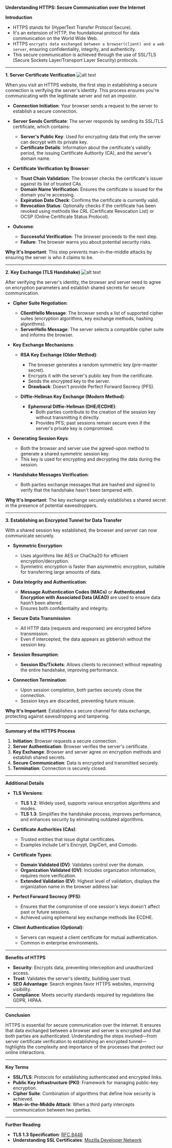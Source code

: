 **Understanding HTTPS: Secure Communication over the Internet**

**Introduction**

- HTTPS stands for (HyperText Transfer Protocol Secure). 
- It's an extension of HTTP, the foundational protocol for data communication on the World Wide Web.
- HTTPS `encrypts data exchanged between a browser(client) and a web server`, ensuring confidentiality, integrity, and authenticity.
- This secure communication is achieved through the use of SSL/TLS (Secure Sockets Layer/Transport Layer Security) protocols.

---

**1. Server Certificate Verification**
![alt text](image.png)

When you visit an HTTPS website, the first step in establishing a secure connection is verifying the server's identity. This process ensures you're communicating with the legitimate server and not an impostor.

- **Connection Initiation**: Your browser sends a request to the server to establish a secure connection.

- **Server Sends Certificate**: The server responds by sending its SSL/TLS certificate, which contains:

  - **Server's Public Key**: Used for encrypting data that only the server can decrypt with its private key.
  - **Certificate Details**: Information about the certificate's validity period, the issuing Certificate Authority (CA), and the server's domain name.

- **Certificate Verification by Browser**:

  - **Trust Chain Validation**: The browser checks the certificate's issuer against its list of trusted CAs.
  - **Domain Name Verification**: Ensures the certificate is issued for the domain you're accessing.
  - **Expiration Date Check**: Confirms the certificate is currently valid.
  - **Revocation Status**: Optionally checks if the certificate has been revoked using methods like CRL (Certificate Revocation List) or OCSP (Online Certificate Status Protocol).

- **Outcome**:

  - **Successful Verification**: The browser proceeds to the next step.
  - **Failure**: The browser warns you about potential security risks.

**Why It's Important**: This step prevents man-in-the-middle attacks by ensuring the server is who it claims to be.

---

**2. Key Exchange (TLS Handshake)**
![alt text](image-1.png)

After verifying the server's identity, the browser and server need to agree on encryption parameters and establish shared secrets for secure communication.

- **Cipher Suite Negotiation**:

  - **ClientHello Message**: The browser sends a list of supported cipher suites (encryption algorithms, key exchange methods, hashing algorithms).
  - **ServerHello Message**: The server selects a compatible cipher suite and informs the browser.

- **Key Exchange Mechanisms**:

  - **RSA Key Exchange (Older Method)**:

    - The browser generates a random symmetric key (pre-master secret).
    - Encrypts it with the server's public key from the certificate.
    - Sends the encrypted key to the server.
    - **Drawback**: Doesn't provide Perfect Forward Secrecy (PFS).

  - **Diffie-Hellman Key Exchange (Modern Method)**:

    - **Ephemeral Diffie-Hellman (DHE/ECDHE)**:
      - Both parties contribute to the creation of the session key without transmitting it directly.
      - Provides PFS; past sessions remain secure even if the server's private key is compromised.

- **Generating Session Keys**:

  - Both the browser and server use the agreed-upon method to generate a shared symmetric session key.
  - This key is used for encrypting and decrypting the data during the session.

- **Handshake Messages Verification**:

  - Both parties exchange messages that are hashed and signed to verify that the handshake hasn't been tampered with.

**Why It's Important**: The key exchange securely establishes a shared secret in the presence of potential eavesdroppers.

---

**3. Establishing an Encrypted Tunnel for Data Transfer**

With a shared session key established, the browser and server can now communicate securely.

- **Symmetric Encryption**:

  - Uses algorithms like AES or ChaCha20 for efficient encryption/decryption.
  - Symmetric encryption is faster than asymmetric encryption, suitable for transferring large amounts of data.

- **Data Integrity and Authentication**:

  - **Message Authentication Codes (MACs)** or **Authenticated Encryption with Associated Data (AEAD)** are used to ensure data hasn't been altered.
  - Ensures both confidentiality and integrity.

- **Secure Data Transmission**:

  - All HTTP data (requests and responses) are encrypted before transmission.
  - Even if intercepted, the data appears as gibberish without the session key.

- **Session Resumption**:

  - **Session IDs/Tickets**: Allows clients to reconnect without repeating the entire handshake, improving performance.

- **Connection Termination**:

  - Upon session completion, both parties securely close the connection.
  - Session keys are discarded, preventing future misuse.

**Why It's Important**: Establishes a secure channel for data exchange, protecting against eavesdropping and tampering.

---

**Summary of the HTTPS Process**

1. **Initiation**: Browser requests a secure connection.
2. **Server Authentication**: Browser verifies the server's certificate.
3. **Key Exchange**: Browser and server agree on encryption methods and establish shared secrets.
4. **Secure Communication**: Data is encrypted and transmitted securely.
5. **Termination**: Connection is securely closed.

---

**Additional Details**

- **TLS Versions**:

  - **TLS 1.2**: Widely used, supports various encryption algorithms and modes.
  - **TLS 1.3**: Simplifies the handshake process, improves performance, and enhances security by eliminating outdated algorithms.

- **Certificate Authorities (CAs)**:

  - Trusted entities that issue digital certificates.
  - Examples include Let's Encrypt, DigiCert, and Comodo.

- **Certificate Types**:

  - **Domain Validated (DV)**: Validates control over the domain.
  - **Organization Validated (OV)**: Includes organization information, requires more verification.
  - **Extended Validation (EV)**: Highest level of validation, displays the organization name in the browser address bar.

- **Perfect Forward Secrecy (PFS)**:

  - Ensures that the compromise of one session's keys doesn't affect past or future sessions.
  - Achieved using ephemeral key exchange methods like ECDHE.

- **Client Authentication (Optional)**:

  - Servers can request a client certificate for mutual authentication.
  - Common in enterprise environments.

---

**Benefits of HTTPS**

- **Security**: Encrypts data, preventing interception and unauthorized access.
- **Trust**: Validates the server's identity, building user trust.
- **SEO Advantage**: Search engines favor HTTPS websites, improving visibility.
- **Compliance**: Meets security standards required by regulations like GDPR, HIPAA.

---

**Conclusion**

HTTPS is essential for secure communication over the internet. It ensures that data exchanged between a browser and server is encrypted and that both parties are authenticated. Understanding the steps involved—from server certificate verification to establishing an encrypted tunnel—highlights the complexity and importance of the processes that protect our online interactions.

---

**Key Terms**

- **SSL/TLS**: Protocols for establishing authenticated and encrypted links.
- **Public Key Infrastructure (PKI)**: Framework for managing public-key encryption.
- **Cipher Suite**: Combination of algorithms that define how security is achieved.
- **Man-in-the-Middle Attack**: When a third party intercepts communication between two parties.

---

**Further Reading**

- **TLS 1.3 Specification**: [RFC 8446](https://tools.ietf.org/html/rfc8446)
- **Understanding SSL Certificates**: [Mozilla Developer Network](https://developer.mozilla.org/en-US/docs/Web/Security/Website_Security)